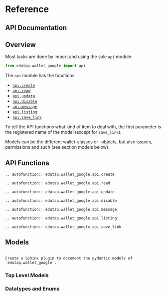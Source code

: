 # Reference

## API Documentation

## Overview

Most tasks are done by import and using the sole `api` module:

```python
from edutap.wallet_google import api
```

The `api` module has the functions:

- [`api.create`](#edutap.wallet_google.api.create)
- [`api.read`](#edutap.wallet_google.api.read)
- [`api.update`](#edutap.wallet_google.api.update)
- [`api.disable`](#edutap.wallet_google.api.disable)
- [`api.message`](#edutap.wallet_google.api.message)
- [`api.listing`](#edutap.wallet_google.api.listing)
- [`api.save_link`](#edutap.wallet_google.api.save_link)

To tell the API functions what kind of item to deal with, the first parameter is the registered name of the model (except for `save_link`).

Models can be the different wallet-classes or -objects, but also issuers, permissions and such (see section models below).


## API Functions

```{eval-rst}
.. autofunction:: edutap.wallet_google.api.create
```

```{eval-rst}
.. autofunction:: edutap.wallet_google.api.read
```

```{eval-rst}
.. autofunction:: edutap.wallet_google.api.update
```

```{eval-rst}
.. autofunction:: edutap.wallet_google.api.disable
```

```{eval-rst}
.. autofunction:: edutap.wallet_google.api.message
```

```{eval-rst}
.. autofunction:: edutap.wallet_google.api.listing
```

```{eval-rst}
.. autofunction:: edutap.wallet_google.api.save_link
```

## Models

```{todo}

Create a Sphinx plugin to document the pydantic models of `edutap.wallet_google`.

```

### Top Level Models

### Datatypes and Enums



